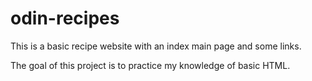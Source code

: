 # odin-recipes

This is a basic recipe website with an index main page and some links.

The goal of this project is to practice my knowledge of basic HTML.
